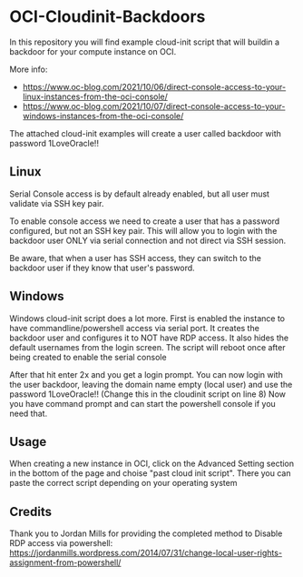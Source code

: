 # OCI-Cloudinit-Backdoors

In this repository you will find example cloud-init script that will buildin a backdoor for your compute instance on OCI. 

More info:
- https://www.oc-blog.com/2021/10/06/direct-console-access-to-your-linux-instances-from-the-oci-console/
- https://www.oc-blog.com/2021/10/07/direct-console-access-to-your-windows-instances-from-the-oci-console/

The attached cloud-init examples will create a user called backdoor with password 1LoveOracle!!

## Linux
Serial Console access is by default already enabled, but all user must validate via SSH key pair. 

To enable console access we need to create a user that has a password configured, but not an SSH key pair. This will allow you to login with the backdoor user ONLY via serial connection and not direct via SSH session.

Be aware, that when a user has SSH access, they can switch to the backdoor user if they know that user's password.

## Windows
Windows cloud-init script does a lot more. First is enabled the instance to have commandline/powershell access via serial port. It creates the backdoor user and configures it to NOT have RDP access. It also hides the default usernames from the login screen.
The script will reboot once after being created to enable the serial console

After that hit enter 2x and you get a login prompt. You can now login with the user backdoor, leaving the domain name empty (local user) and use the password 1LoveOracle!! (Change this in the cloudinit script on line 8)
Now you have command prompt and can start the powershell console if you need that.

## Usage
When creating a new instance in OCI, click on the Advanced Setting section in the bottom of the page and choise "past cloud init script". There you can paste the correct script depending on your operating system

## Credits

Thank you to Jordan Mills for providing the completed method to Disable RDP access via powershell: https://jordanmills.wordpress.com/2014/07/31/change-local-user-rights-assignment-from-powershell/

